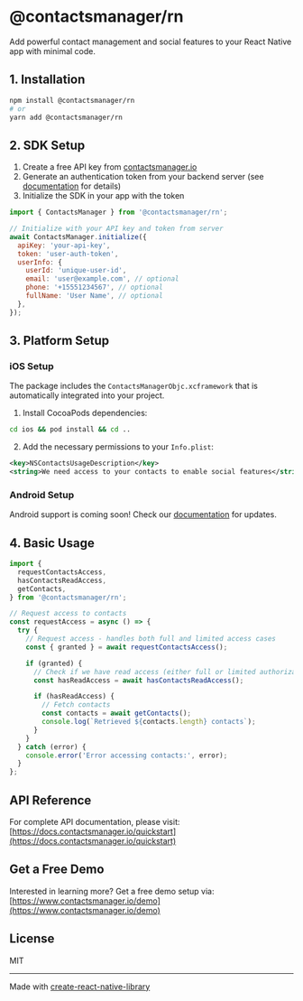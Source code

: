 # @contactsmanager/rn

Add powerful contact management and social features to your React Native app with minimal code.

## 1. Installation

```sh
npm install @contactsmanager/rn
# or
yarn add @contactsmanager/rn
```

## 2. SDK Setup

1. Create a free API key from [contactsmanager.io](https://www.contactsmanager.io)
2. Generate an authentication token from your backend server (see [documentation](https://docs.contactsmanager.io/quickstart) for details)
3. Initialize the SDK in your app with the token

```js
import { ContactsManager } from '@contactsmanager/rn';

// Initialize with your API key and token from server
await ContactsManager.initialize({
  apiKey: 'your-api-key',
  token: 'user-auth-token',
  userInfo: {
    userId: 'unique-user-id',
    email: 'user@example.com', // optional
    phone: '+15551234567', // optional
    fullName: 'User Name', // optional
  },
});
```

## 3. Platform Setup

### iOS Setup

The package includes the `ContactsManagerObjc.xcframework` that is automatically integrated into your project.

1. Install CocoaPods dependencies:

```sh
cd ios && pod install && cd ..
```

2. Add the necessary permissions to your `Info.plist`:

```xml
<key>NSContactsUsageDescription</key>
<string>We need access to your contacts to enable social features</string>
```

### Android Setup

Android support is coming soon! Check our [documentation](https://docs.contactsmanager.io/quickstart) for updates.

## 4. Basic Usage

```js
import {
  requestContactsAccess,
  hasContactsReadAccess,
  getContacts,
} from '@contactsmanager/rn';

// Request access to contacts
const requestAccess = async () => {
  try {
    // Request access - handles both full and limited access cases
    const { granted } = await requestContactsAccess();

    if (granted) {
      // Check if we have read access (either full or limited authorization)
      const hasReadAccess = await hasContactsReadAccess();

      if (hasReadAccess) {
        // Fetch contacts
        const contacts = await getContacts();
        console.log(`Retrieved ${contacts.length} contacts`);
      }
    }
  } catch (error) {
    console.error('Error accessing contacts:', error);
  }
};
```

## API Reference

For complete API documentation, please visit:
[https://docs.contactsmanager.io/quickstart](https://docs.contactsmanager.io/quickstart)

## Get a Free Demo

Interested in learning more? Get a free demo setup via:
[https://www.contactsmanager.io/demo](https://www.contactsmanager.io/demo)

## License

MIT

---

Made with [create-react-native-library](https://github.com/callstack/react-native-builder-bob)
